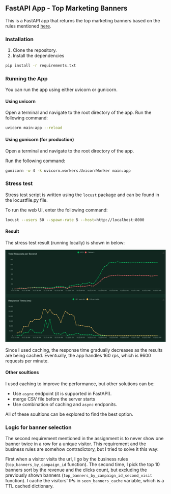 ## FastAPI App - Top Marketing Banners

This is a FastAPI app that returns the top marketing banners based on the rules mentioned [here](https://i.datachef.co/tha-de).

### Installation

1. Clone the repository.
2. Install the dependencies
```sh
pip install -r requirements.txt
```

### Running the App

You can run the app using either uvicorn or gunicorn.

#### Using uvicorn

Open a terminal and navigate to the root directory of the app. Run the following command: 

```sh
uvicorn main:app --reload
```

#### Using gunicorn (for production)

Open a terminal and navigate to the root directory of the app.

Run the following command:
```sh
gunicorn -w 4 -k uvicorn.workers.UvicornWorker main:app
```

### Stress test

Stress test script is written using the `locust` package and can be found in the locustfile.py file.

To run the web UI, enter the following command:

```sh
locust --users 50 --spawn-rate 5 --host=http://localhost:8000
```

#### Result

The stress test result (running locally) is shown in below:

![Stress test result](stress_test/stress_result.png "Stress test result")

Since I used caching, the response time gradually decreases as the results are being cached. Eventually, the app handles 160 rps, which is 9600 requests per minute.

#### Other soultions

I used caching to improve the performance, but other solutions can be:

* Use `async` endpoint (it is supported in FastAPI).
* merge CSV file before the server starts
* Use combination of caching and `async` endponits.

All of these soultions can be explored to find the best option.

### Logic for banner selection

The second requirement mentioned in the assignment is to never show one banner twice in a row for a unique visitor. This requirement and the business rules are somehow contradictory, but I tried to solve it this way:

First when a visitor visits the url, I go by the business rules (`top_banners_by_campaign_id` function). The second time, I pick the top 10 banners sort by the revenue and the clicks count, but excluding the previously shown banners (`top_banners_by_campaign_id_second_visit` function). I cache the visitors' IPs in `seen_banners_cache` variable, which is a TTL cached dictionary.